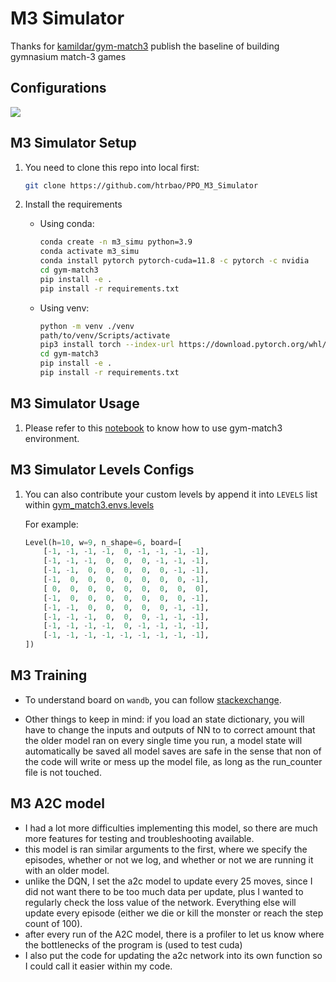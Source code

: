 # M3 Simulator

Thanks for [kamildar/gym-match3](https://github.com/kamildar/gym-match3) publish the baseline of building gymnasium match-3 games

## Configurations

<p align="left">
 <a href=""><img src="https://img.shields.io/badge/python-3.9-aff.svg"></a>
</p>

## M3 Simulator Setup

1. You need to clone this repo into local first:

   ```bash
   git clone https://github.com/htrbao/PPO_M3_Simulator
   ```

2. Install the requirements

   - Using conda:

     ```bash
     conda create -n m3_simu python=3.9
     conda activate m3_simu
     conda install pytorch pytorch-cuda=11.8 -c pytorch -c nvidia
     cd gym-match3
     pip install -e .
     pip install -r requirements.txt

     ```

   - Using venv:
     ```bash
     python -m venv ./venv
     path/to/venv/Scripts/activate
     pip3 install torch --index-url https://download.pytorch.org/whl/cu118
     cd gym-match3
     pip install -e .
     pip install -r requirements.txt
     ```

## M3 Simulator Usage

1. Please refer to this [notebook](gym-match3\test_play.ipynb) to know how to use gym-match3 environment.

## M3 Simulator Levels Configs

1. You can also contribute your custom levels by append it into `LEVELS` list within [gym_match3.envs.levels](./gym-match3/gym_match3/envs/levels.py)

   For example:

   ```python
   Level(h=10, w=9, n_shape=6, board=[
       [-1, -1, -1, -1,  0, -1, -1, -1, -1],
       [-1, -1, -1,  0,  0,  0, -1, -1, -1],
       [-1, -1,  0,  0,  0,  0,  0, -1, -1],
       [-1,  0,  0,  0,  0,  0,  0,  0, -1],
       [ 0,  0,  0,  0,  0,  0,  0,  0,  0],
       [-1,  0,  0,  0,  0,  0,  0,  0, -1],
       [-1, -1,  0,  0,  0,  0,  0, -1, -1],
       [-1, -1, -1,  0,  0,  0, -1, -1, -1],
       [-1, -1, -1, -1,  0, -1, -1, -1, -1],
       [-1, -1, -1, -1, -1, -1, -1, -1, -1],
   ])


   ```

## M3 Training

- To understand board on `wandb`, you can follow [stackexchange](https://datascience.stackexchange.com/questions/115243/understanding-the-tensorboard-plots-on-a-stable-baseline3s-ppo).

- Other things to keep in mind:
  if you load an state dictionary, you will have to change the inputs and outputs of NN to to correct amount that the older model ran on
  every single time you run, a model state will automatically be saved
  all model saves are safe in the sense that non of the code will write or mess up the model file, as long as the run_counter file is not touched.

## M3 A2C model

- I had a lot more difficulties implementing this model, so there are much more features for testing and troubleshooting available.
- this model is ran similar arguments to the first, where we specify the episodes, whether or not we log, and whether or not we are running it with an older model.
- unlike the DQN, I set the a2c model to update every 25 moves, since I did not want there to be too much data per update, plus I wanted to regularly check the loss value of the network. Everything else will update every episode (either we die or kill the monster or reach the step count of 100).
- after every run of the A2C model, there is a profiler to let us know where the bottlenecks of the program is (used to test cuda)
- I also put the code for updating the a2c network into its own function so I could call it easier within my code.
